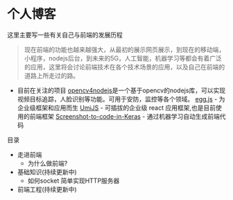 # 个人博客

这里主要写一些有关自己与前端的发展历程

> 现在前端的功能也越来越强大，从最初的展示网页展示，到现在的移动端，小程序，nodejs后台，到未来的5G，人工智能，机器学习等都会有着广泛的应用，这里将会讨论前端技术在各个技术场景的应用，以及自己在前端的道路上所走过的路。

* 目前在关注的项目
[opencv4nodejs](https://github.com/justadudewhohacks/opencv4nodejs)是一个基于opencv的nodejs库，可以实现视频目标追踪，人脸识别等功能。可用于安防，监控等各个领域。
[egg.js](https://github.com/eggjs/egg/) - 为企业级框架和应用而生
[UmiJS](https://github.com/eggjs/egg/) - 可插拔的企业级 react 应用框架,也是目前使用的前端框架
[Screenshot-to-code-in-Keras](https://github.com/emilwallner/Screenshot-to-code) - 通过机器学习自动生成前端代码

目录

* 走进前端
    * 为什么做前端?
* 基础知识(持续更新中)
    * 如何socket 简单实现HTTP服务器
* 前端工程(持续更新中)

